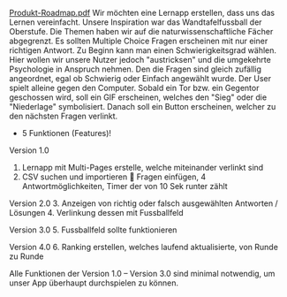 [Produkt-Roadmap.pdf](https://github.com/araneyt/quiz-sur-le-football/files/15186444/Produkt-Roadmap.pdf)
Wir möchten eine Lernapp erstellen, dass uns das Lernen vereinfacht.
Unsere Inspiration war das Wandtafelfussball der Oberstufe.
Die Themen haben wir auf die naturwissenschaftliche Fächer abgegrenzt. Es sollten Multiple Choice Fragen erscheinen mit nur einer richtigen Antwort.
Zu Beginn kann man einen Schwierigkeitsgrad wählen. Hier wollen wir unsere Nutzer jedoch "austricksen" und die umgekehrte Psychologie in Anspruch nehmen. Den die Fragen sind gleich zufällig angeordnet, egal ob Schwierig oder Einfach angewählt wurde. 
Der User spielt alleine gegen den Computer.
Sobald ein Tor bzw. ein Gegentor geschossen wird, soll ein GIF erscheinen, welches den "Sieg" oder die "Niederlage" symbolisiert. Danach soll ein Button erscheinen, welcher zu den nächsten Fragen verlinkt. 

-	5 Funktionen (Features)!

Version 1.0
1.	Lernapp mit Multi-Pages erstelle, welche miteinander verlinkt sind
2.	CSV suchen und importieren  Fragen einfügen, 4 Antwortmöglichkeiten, Timer der von 10 Sek runter zählt

Version 2.0 
3.	Anzeigen von richtig oder falsch ausgewählten Antworten / Lösungen
4.	Verlinkung dessen mit Fussballfeld

Version 3.0
5.	 Fussballfeld sollte funktionieren

Version 4.0
6.	Ranking erstellen, welches laufend aktualisierte, von Runde zu Runde 

Alle Funktionen der Version 1.0 – Version 3.0 sind minimal notwendig, um unser App überhaupt durchspielen zu können.
